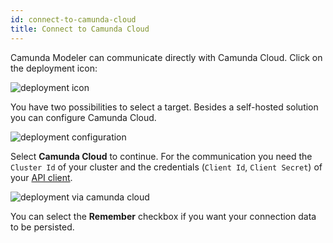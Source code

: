 ```yaml
---
id: connect-to-camunda-cloud
title: Connect to Camunda Cloud
---
```


Camunda Modeler can communicate directly with Camunda Cloud. Click on the deployment icon:

![deployment icon](./img/deploy-icon.png)

You have two possibilities to select a target. Besides a self-hosted solution you can configure Camunda Cloud.

![deployment configuration](./img/deploy-diagram-camunda-cloud.png)

Select **Camunda Cloud** to continue. For the communication you need the `Cluster Id` of your cluster and the credentials (`Client Id`, `Client Secret`) of your [API client](../../cloud-console/manage-clusters/manage-api-clients.md).

![deployment via camunda cloud](./img/deploy-diagram-camunda-cloud-remember.png)

You can select the **Remember** checkbox if you want your connection data to be persisted.
